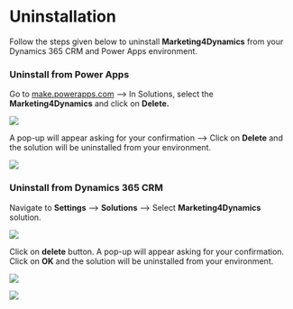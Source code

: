 # Uninstallation

Follow the steps given below to uninstall **Marketing4Dynamics** from your Dynamics 365 CRM and Power Apps environment.&#x20;

### Uninstall from Power Apps

Go to [make.powerapps.com](https://make.powerapps.com/) --> In Solutions, select the **Marketing4Dynamics** and click on **Delete.**

![](<../.gitbook/assets/Uninstall\_4 (1).png>)

A pop-up will appear asking for your confirmation --> Click on **Delete** and the solution will be uninstalled from your environment.

![](../.gitbook/assets/Uninstall\_5.png)

### Uninstall from Dynamics 365 CRM

Navigate to **Settings** --> **Solutions** --> Select **Marketing4Dynamics** solution.

![](<../.gitbook/assets/Uninstall\_1 (3).png>)

Click on **delete** button. A pop-up will appear asking for your confirmation. Click on **OK** and the solution will be uninstalled from your environment.

![](<../.gitbook/assets/Uninstall\_2 (4).png>)

![](<../.gitbook/assets/Uninstall\_3 (1).png>)

